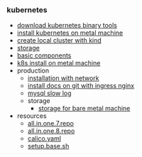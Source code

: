 ### kubernetes

* [download kubernetes binary tools](download.kubernetes.binary.tools.md)
* [install kubernetes on metal machine](install.md)
* [create local cluster with kind](create.local.cluster.with.kind.md)
* [storage](storage/README.md)
* [basic components](basic/README.md)
* [k8s install on metal machine](install.md)
* production
    + [installation with network](production/installation.with.network.md)
    + [install docs on git with ingress nginx](production/install.docs.on.git.with.ingress.nginx.md)
    + [mysql slow log](production/mysql.slow.log.md)
    + storage
        * [storage for bare metal machine](production/storage.for.bare.metal.machine.md)
* resources
    + [all.in.one.7.repo](resources/all.in.one.7.repo.md)
    + [all.in.one.8.repo](resources/all.in.one.8.repo.md)
    + [calico.yaml](resources/calico.yaml.md)
    + [setup.base.sh](resources/setup.base.sh.md)

